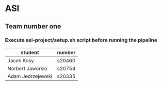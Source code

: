 # ASI

## Team number one

### Execute asi-project/setup.sh script before running the pipeline

| student | number |
|---------|--------|
| Jacek Kosy | s20460 |
| Norbert Jaworski | s20754 |
| Adam Jedrzejewski | s20335 |
